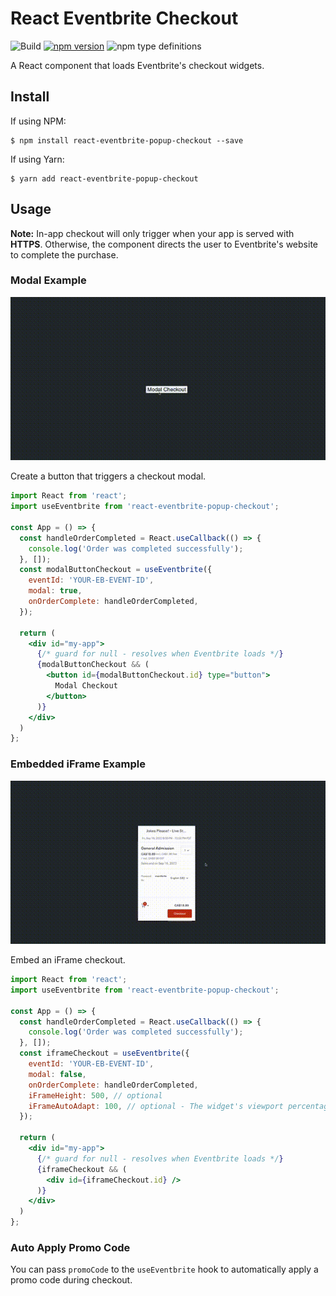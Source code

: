# React Eventbrite Checkout
![Build](https://github.com/wizardrylabs/react-eventbrite-popup-checkout/actions/workflows/webpack.yml/badge.svg?branch=master)
[![npm version](https://badge.fury.io/js/react-eventbrite-popup-checkout.svg)](https://badge.fury.io/js/react-eventbrite-popup-checkout)
![npm type definitions](https://img.shields.io/npm/types/react-eventbrite-popup-checkout)

A React component that loads Eventbrite's checkout widgets.

## Install
If using NPM:
```
$ npm install react-eventbrite-popup-checkout --save
```

If using Yarn:
```
$ yarn add react-eventbrite-popup-checkout
```

## Usage
**Note:** In-app checkout will only trigger when your app is served with **HTTPS**. Otherwise, the component directs the user to Eventbrite's website to complete the purchase.

### Modal Example
![plot](./images/modal.gif)

Create a button that triggers a checkout modal.

```jsx
import React from 'react';
import useEventbrite from 'react-eventbrite-popup-checkout';

const App = () => {
  const handleOrderCompleted = React.useCallback(() => {
    console.log('Order was completed successfully');
  }, []);
  const modalButtonCheckout = useEventbrite({
    eventId: 'YOUR-EB-EVENT-ID',
    modal: true,
    onOrderComplete: handleOrderCompleted,
  });
  
  return (
    <div id="my-app">
      {/* guard for null - resolves when Eventbrite loads */}
      {modalButtonCheckout && (
        <button id={modalButtonCheckout.id} type="button">
          Modal Checkout
        </button>
      )}
    </div>
  )
};
```

### Embedded iFrame Example
![plot](./images/iframe.gif)

Embed an iFrame checkout.

```jsx
import React from 'react';
import useEventbrite from 'react-eventbrite-popup-checkout';

const App = () => {
  const handleOrderCompleted = React.useCallback(() => {
    console.log('Order was completed successfully');
  }, []);
  const iframeCheckout = useEventbrite({
    eventId: 'YOUR-EB-EVENT-ID',
    modal: false,
    onOrderComplete: handleOrderCompleted,
    iFrameHeight: 500, // optional
    iFrameAutoAdapt: 100, // optional - The widget's viewport percentage (between 75-100)
  });
  
  return (
    <div id="my-app">
      {/* guard for null - resolves when Eventbrite loads */}
      {iframeCheckout && (
        <div id={iframeCheckout.id} />
      )}
    </div>
  )
};
```

### Auto Apply Promo Code
You can pass `promoCode` to the `useEventbrite` hook to automatically apply a promo code during checkout.
